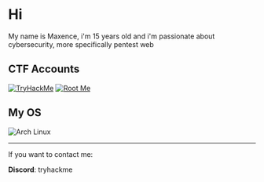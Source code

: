 # Hi 

My name is Maxence, i'm 15 years old and i'm passionate about cybersecurity, more specifically pentest web

## CTF Accounts
[![TryHackMe](https://img.shields.io/badge/TryHackMe-212C42?style=for-the-badge&logo=tryhackme&logoColor=white)](https://tryhackme.com/p/wakm)
[![Root Me](https://img.shields.io/badge/Root%20Me-3E7BFF?style=for-the-badge&logo=root-me)](https://www.root-me.org/Max-925720)

## My OS
![Arch Linux](https://img.shields.io/badge/Arch_Linux-1793D1?style=for-the-badge&logo=arch-linux&logoColor=white)


---
If you want to contact me:

**Discord**: tryhackme
